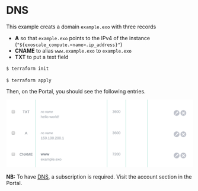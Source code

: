 # DNS

This example creats a domain `example.exo` with three records

- **A** so that `example.exo` points to the IPv4 of the instance (`"${exoscale_compute.<name>.ip_address}"`)
- **CNAME** to alias `www.example.exo` to `example.exo`
- **TXT** to put a text field

```
$ terraform init

$ terraform apply
```

Then, on the Portal, you should see the following entries.

![expected output in the portal](example-exo.png)

**NB:** To have [DNS](https://www.exoscale.com/dns/), a subscription is required. Visit the account section in the Portal.
